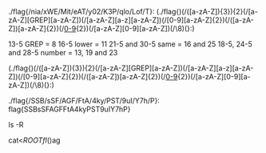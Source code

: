 ./flag{/nia/xWE/Mit/eAT/y02/K3P/qlo/Lof/T}:
(\.\/flag{)(\/([a-zA-Z]){3}){2}(\/[a-zA-Z][GREP][a-zA-Z])(\/[a-zA-Z][a-z][a-zA-Z])(\/[0-9][a-zA-Z]{2})(\/([a-zA-Z])[a-zA-Z]{2})(\/[0-9]([a-zA-Z]){2})(\/[a-zA-Z][0-9][a-zA-Z])(\/\8)(}:)

13-5 GREP = 8
16-5 lower = 11
21-5 and 30-5 same = 16 and 25
18-5, 24-5 and 28-5 number = 13, 19 and 23

(\.\/flag{)(\/([a-zA-Z]){3}){2}(\/[a-zA-Z][GREP][a-zA-Z])(\/[a-zA-Z][a-z][a-zA-Z])(\/[0-9][a-zA-Z]{2})(\/([a-zA-Z])[a-zA-Z]{2})(\/[0-9]([a-zA-Z]){2})(\/[a-zA-Z][0-9][a-zA-Z])(\/\8)(}:)

./flag{/SSB/sSF/AGF/FtA/4ky/PST/9uI/Y7h/P}:
flag{SSBsSFAGFFtA4kyPST9uIY7hP}

ls -R

cat<${ROOT}fl$()ag






